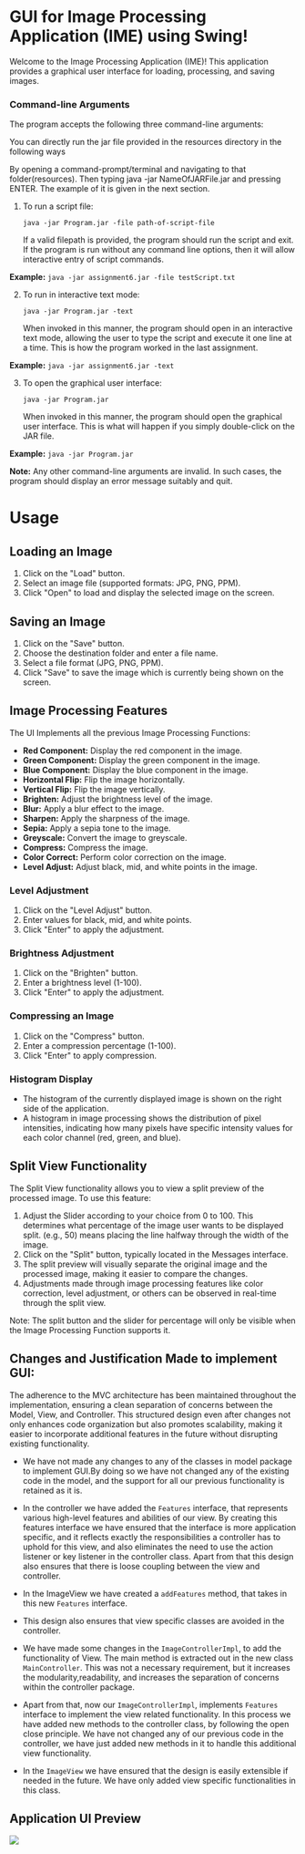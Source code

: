 # GUI for Image Processing Application (IME) using Swing!

Welcome to the Image Processing Application (IME)! This application provides a graphical user
interface for loading, processing, and saving images.

### Command-line Arguments

The program accepts the following three command-line arguments:

You can directly run the jar file provided in the resources directory in the following ways

By opening a command-prompt/terminal and navigating to that folder(resources). Then typing java -jar
NameOfJARFile.jar
and pressing ENTER. The example of it is given in the next section.

1. To run a script file:

   `java -jar Program.jar -file path-of-script-file`

   If a valid filepath is provided, the program should run the script and exit. If the program is
   run without any command line options, then it will allow interactive entry of script commands.

**Example:**
`java -jar assignment6.jar -file testScript.txt`

2. To run in interactive text mode:

   `java -jar Program.jar -text`

   When invoked in this manner, the program should open in an interactive text mode, allowing the
   user to type the script and execute it one line at a time. This is how the program worked in the
   last assignment.

**Example:**
`java -jar assignment6.jar -text`

3. To open the graphical user interface:

   `java -jar Program.jar`

   When invoked in this manner, the program should open the graphical user interface. This is what
   will happen if you simply double-click on the JAR file.

**Example:**
`java -jar Program.jar`

**Note:** Any other command-line arguments are invalid. In such cases, the program should display an
error message suitably and quit.

# Usage

## Loading an Image

1. Click on the "Load" button.
2. Select an image file (supported formats: JPG, PNG, PPM).
3. Click "Open" to load and display the selected image on the screen.

## Saving an Image

1. Click on the "Save" button.
2. Choose the destination folder and enter a file name.
3. Select a file format (JPG, PNG, PPM).
4. Click "Save" to save the image which is currently being shown on the screen.

## Image Processing Features

The UI Implements all the previous Image Processing Functions:

- **Red Component:** Display the red component in the image.
- **Green Component:** Display the green component in the image.
- **Blue Component:** Display the blue component in the image.
- **Horizontal Flip:** Flip the image horizontally.
- **Vertical Flip:** Flip the image vertically.
- **Brighten:** Adjust the brightness level of the image.
- **Blur:** Apply a blur effect to the image.
- **Sharpen:** Apply the sharpness of the image.
- **Sepia:** Apply a sepia tone to the image.
- **Greyscale:** Convert the image to greyscale.
- **Compress:** Compress the image.
- **Color Correct:** Perform color correction on the image.
- **Level Adjust:** Adjust black, mid, and white points in the image.

### Level Adjustment

1. Click on the "Level Adjust" button.
2. Enter values for black, mid, and white points.
3. Click "Enter" to apply the adjustment.

### Brightness Adjustment

1. Click on the "Brighten" button.
2. Enter a brightness level (1-100).
3. Click "Enter" to apply the adjustment.

### Compressing an Image

1. Click on the "Compress" button.
2. Enter a compression percentage (1-100).
3. Click "Enter" to apply compression.

### Histogram Display

- The histogram of the currently displayed image is shown on the right side of the application.
- A histogram in image processing shows the distribution of pixel intensities, indicating how many
  pixels have specific intensity values for each color channel (red, green, and blue).

## Split View Functionality

The Split View functionality allows you to view a split preview of the processed image. To use this
feature:

1. Adjust the Slider according to your choice from 0 to 100. This determines what percentage of the
   image user wants to be displayed split. (e.g., 50) means placing the line halfway
   through the width of the image.
2. Click on the "Split" button, typically located in the Messages interface.
3. The split preview will visually separate the original image and the processed image, making it
   easier to compare the changes.
4. Adjustments made through image processing features like color correction, level adjustment, or
   others can be observed in real-time through the split view.

Note: The split button and the slider for percentage will only be visible when the Image Processing
Function supports it.

## Changes and Justification Made to implement GUI:

The adherence to the MVC architecture has been maintained throughout the implementation, ensuring a
clean separation of concerns between the Model, View, and Controller. This structured design even
after changes not only enhances code organization but also promotes scalability, making it easier to
incorporate additional features in the future without disrupting existing functionality.

- We have not made any changes to any of the classes in model package to implement GUI.By doing so
  we have not changed any of the existing code in the model, and the support for all our previous
  functionality is retained as it is.

- In the controller we have added the `Features` interface, that represents various high-level
  features and abilities of our view. By creating this features interface we have ensured that the
  interface is more application specific, and it reflects exactly the responsibilities a
  controller has to uphold for this view, and also eliminates the need to use the action listener or
  key listener in the controller class. Apart from that this design also ensures that there is loose
  coupling between the view and controller.

- In the ImageView we have created a `addFeatures` method, that takes in this new `Features`
  interface.

- This design also ensures that view specific classes are avoided in the controller.

- We have made some changes in the `ImageControllerImpl`, to add the functionality of View. The main
  method is extracted out in the new class `MainController`. This was not a necessary requirement,
  but it increases the modularity,readability, and increases the separation of concerns within the
  controller package.

- Apart from that, now our `ImageControllerImpl`, implements `Features` interface to implement the
  view related functionality. In this process we have added new methods to the controller class, by
  following the open close principle. We have not changed any of our previous code in the
  controller, we have just added new methods in it to handle this additional view functionality.

- In the `ImageView` we have ensured that the design is easily extensible if needed in the future.
  We have only added view specific functionalities in this class.

## Application UI Preview
![](C:\Users\tanay\OneDrive\Desktop\Tanay\Java11Projects\Assignment6\resources\GUI_ScreenShot.png)